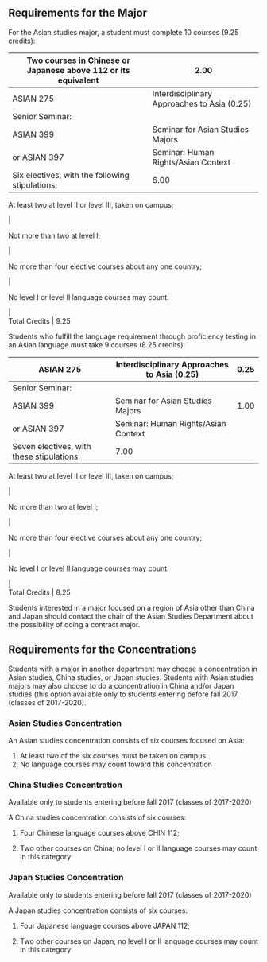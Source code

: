 

##  Requirements for the Major

For the Asian studies major, a student must complete 10 courses (9.25 credits):

Two courses in Chinese or Japanese above 112 or its equivalent  |  2.00  
---|---  
ASIAN 275  |  Interdisciplinary Approaches to Asia (0.25)  |  0.25  
Senior Seminar:  |  
ASIAN 399  |  Seminar for Asian Studies Majors  |  1.00  
or ASIAN 397  |  Seminar: Human Rights/Asian Context  
Six electives, with the following stipulations:  |  6.00  
  
At least two at level II or level III, taken on campus;

|  
  
Not more than two at level I;

|  
  
No more than four elective courses about any one country;

|  
  
No level I or level II language courses may count.

|  
Total Credits  |  9.25  
  
Students who fulfill the language requirement through proficiency testing in an Asian language must take 9 courses (8.25 credits):

ASIAN 275  |  Interdisciplinary Approaches to Asia (0.25)  |  0.25  
---|---|---  
Senior Seminar:  |  
ASIAN 399  |  Seminar for Asian Studies Majors  |  1.00  
or ASIAN 397  |  Seminar: Human Rights/Asian Context  
Seven electives, with these stipulations:  |  7.00  
  
At least two at level II or level III, taken on campus;

|  
  
No more than two at level I;

|  
  
No more than four elective courses about any one country;

|  
  
No level I or level II language courses may count.

|  
Total Credits  |  8.25  
  
Students interested in a major focused on a region of Asia other than China and Japan should contact the chair of the Asian Studies Department about the possibility of doing a contract major.

##  Requirements for the Concentrations

Students with a major in another department may choose a concentration in Asian studies, China studies, or Japan studies. Students with Asian studies majors may also choose to do a concentration in China and/or Japan studies (this option available only to students entering before fall 2017 (classes of 2017-2020).

###  Asian Studies Concentration

An Asian studies concentration consists of six courses focused on Asia:

  1. At least two of the six courses must be taken on campus 
  2. No language courses may count toward this concentration 

###  China Studies Concentration

Available only to students entering before fall 2017 (classes of 2017-2020)

A China studies concentration consists of six courses:

  1. Four Chinese language courses above CHIN 112; 

  2. Two other courses on China; no level I or II language courses may count in this category 

###  Japan Studies Concentration

Available only to students entering before fall 2017 (classes of 2017-2020)

A Japan studies concentration consists of six courses:

  1. Four Japanese language courses above JAPAN 112; 

  2. Two other courses on Japan; no level I or II language courses may count in this category 

